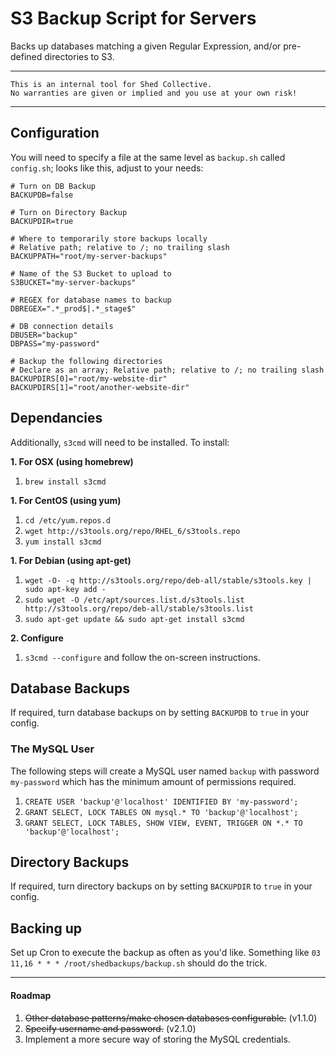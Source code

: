 # S3 Backup Script for Servers

Backs up databases matching a given Regular Expression, and/or pre-defined directories to S3.

---

	This is an internal tool for Shed Collective.
	No warranties are given or implied and you use at your own risk!

---



## Configuration

You will need to specify a file at the same level as `backup.sh` called `config.sh`; looks like this, adjust to your needs:


    # Turn on DB Backup
    BACKUPDB=false

    # Turn on Directory Backup
    BACKUPDIR=true

	# Where to temporarily store backups locally
    # Relative path; relative to /; no trailing slash
    BACKUPPATH="root/my-server-backups"

    # Name of the S3 Bucket to upload to
    S3BUCKET="my-server-backups"

    # REGEX for database names to backup
    DBREGEX=".*_prod$|.*_stage$"

    # DB connection details
    DBUSER="backup"
    DBPASS="my-password"

    # Backup the following directories
    # Declare as an array; Relative path; relative to /; no trailing slash
    BACKUPDIRS[0]="root/my-website-dir"
    BACKUPDIRS[1]="root/another-website-dir"



## Dependancies

Additionally, `s3cmd` will need to be installed. To install:

**1. For OSX (using homebrew)**

1. `brew install s3cmd`

**1. For CentOS (using yum)**

1. `cd /etc/yum.repos.d`
2. `wget http://s3tools.org/repo/RHEL_6/s3tools.repo`
3. `yum install s3cmd`

**1. For Debian (using apt-get)**

1. `wget -O- -q http://s3tools.org/repo/deb-all/stable/s3tools.key | sudo apt-key add -`
2. `sudo wget -O /etc/apt/sources.list.d/s3tools.list http://s3tools.org/repo/deb-all/stable/s3tools.list`
3. `sudo apt-get update && sudo apt-get install s3cmd`

**2. Configure**

1. `s3cmd --configure` and follow the on-screen instructions.



## Database Backups

If required, turn database backups on by setting `BACKUPDB` to `true` in your config.

### The MySQL User

The following steps will create a MySQL user named `backup` with password `my-password` which has the minimum amount of permissions required.

1. `CREATE USER 'backup'@'localhost' IDENTIFIED BY 'my-password';`
2. `GRANT SELECT, LOCK TABLES ON mysql.* TO 'backup'@'localhost';`
3. `GRANT SELECT, LOCK TABLES, SHOW VIEW, EVENT, TRIGGER ON *.* TO 'backup'@'localhost';`

## Directory Backups

If required, turn directory backups on by setting `BACKUPDIR` to `true` in your config.


## Backing up

Set up Cron to execute the backup as often as you'd like. Something like `03 11,16 * * * /root/shedbackups/backup.sh` should do the trick.


---

#### Roadmap

1. ~~Other database patterns/make chosen databases configurable.~~ (v1.1.0)
2. ~~Specify username and password.~~ (v2.1.0)
3. Implement a more secure way of storing the MySQL credentials.
